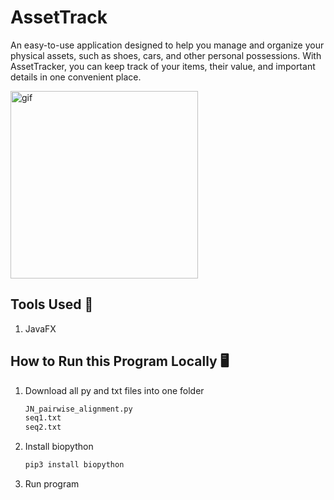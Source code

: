 # AssetTrack
An easy-to-use application designed to help you manage and organize your physical assets, such as shoes, cars, and other personal possessions. With AssetTracker, you can keep track of your items, their value, and important details in one convenient place.

<img width="300" alt="gif" src="https://media3.giphy.com/media/xUNd9Aipohj4k99cas/giphy.gif?cid=6c09b952k8q9t64ms1ovkkuxctk8jojlbipf7x88ieir64il&ep=v1_gifs_search&rid=giphy.gif&ct=g">

## Tools Used 🔧
1. JavaFX

## How to Run this Program Locally 🖥️
1. Download all py and txt files into one folder
   ```cmd
   JN_pairwise_alignment.py
   seq1.txt
   seq2.txt
   ```
2. Install biopython
   ```cmd
   pip3 install biopython
   ```
3. Run program
   
